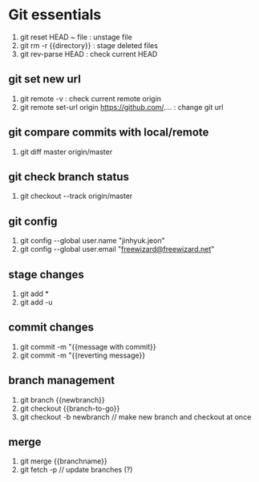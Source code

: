 # Git essentials

1. git reset HEAD ~ file : unstage file
2. git rm -r {{directory}} : stage deleted files
3. git rev-parse HEAD : check current HEAD

## git set new url

1. git remote -v : check current remote origin
2. git remote set-url origin https://github.com/.... : change git url

## git compare commits with local/remote

1. git diff master origin/master

## git check branch status

1. git checkout --track origin/master

## git config

1. git config --global user.name "jinhyuk.jeon"
2. git config --global user.email "freewizard@freewizard.net"

## stage changes

1. git add *
2. git add -u

## commit changes

1. git commit -m "{{message with commit}}
2. git commit -m "{{reverting message}}

## branch management
1. git branch {{newbranch}}
2. git checkout {{branch-to-go}}
3. git checkout -b newbranch // make new branch and checkout at once

## merge
1. git merge {{branchname}}
2. git fetch -p // update branches (?)



